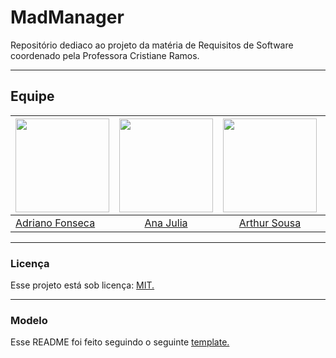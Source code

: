 # MadManager

Repositório dediaco ao projeto da matéria de Requisitos de Software coordenado pela Professora Cristiane Ramos.

---

## Equipe

<!-- Tabela com os nomes e fotos-->
| <a href="https://github.com/Dridr1"><img src="https://avatars.githubusercontent.com/u/72324924?v=4" width="150" ></img></a> | <a href="https://github.com/ailujana"><img src="https://avatars.githubusercontent.com/u/107697177?v=4" width="150"></img></a> | <a href="https://github.com/Tutzs"><img src="https://avatars.githubusercontent.com/u/110691207?s=400&u=0f285ace4b3188bb274e2531ead3691d7161656a&v=4" width="150"></img></a> | <a href="https://github.com/junioramaral22"><img src="https://avatars.githubusercontent.com/u/106130191?v=4" width="150"></img></a> | <a href="https://github.com/Oleari19"><img src="https://avatars.githubusercontent.com/u/110275583?v=4" width="150"></img></a> | <a href="https://github.com/pedroluizfo"><img src="https://avatars.githubusercontent.com/u/101995982?v=4" width="150"></img></a>
|----------|:------:|:------:|:------:|:------:|:------:|
|[Adriano Fonseca](https://github.com/Dridr1)|  [Ana Julia](https://github.com/ailujana) | [Arthur Sousa](https://github.com/Tutzs) | [Necivaldo Amaral](https://github.com/junioramaral22) | [Maria Clara Oleari](https://github.com/Oleari19) |[Pedro Luiz](https://github.com/pedroluizfo)


---

### Licença

Esse projeto está sob licença: [MIT.](LICENSE)

---

### Modelo

Esse README foi feito seguindo o seguinte [template.](https://github.com/DiasEllen26/template-readme)